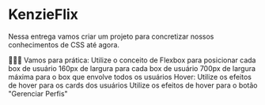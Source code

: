 # KenzieFlix
Nessa entrega vamos criar um projeto para concretizar nossos conhecimentos de CSS até agora.

👨🏿‍💻 Vamos para prática:
Utilize o conceito de Flexbox para posicionar cada box de usuário
160px de largura para cada box de usuário
700px de largura máxima para o box que envolve todos os usuários
Hover:
Utilize os efeitos de hover para os cards dos usuários
Utilize os efeitos de hover para o botão "Gerenciar Perfis"
